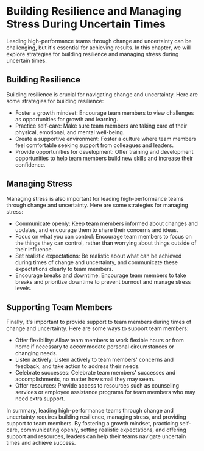 # Building Resilience and Managing Stress During Uncertain Times

Leading high-performance teams through change and uncertainty can be challenging, but it's essential for achieving results. In this chapter, we will explore strategies for building resilience and managing stress during uncertain times.

Building Resilience
-------------------

Building resilience is crucial for navigating change and uncertainty. Here are some strategies for building resilience:

* Foster a growth mindset: Encourage team members to view challenges as opportunities for growth and learning.
* Practice self-care: Make sure team members are taking care of their physical, emotional, and mental well-being.
* Create a supportive environment: Foster a culture where team members feel comfortable seeking support from colleagues and leaders.
* Provide opportunities for development: Offer training and development opportunities to help team members build new skills and increase their confidence.

Managing Stress
---------------

Managing stress is also important for leading high-performance teams through change and uncertainty. Here are some strategies for managing stress:

* Communicate openly: Keep team members informed about changes and updates, and encourage them to share their concerns and ideas.
* Focus on what you can control: Encourage team members to focus on the things they can control, rather than worrying about things outside of their influence.
* Set realistic expectations: Be realistic about what can be achieved during times of change and uncertainty, and communicate these expectations clearly to team members.
* Encourage breaks and downtime: Encourage team members to take breaks and prioritize downtime to prevent burnout and manage stress levels.

Supporting Team Members
-----------------------

Finally, it's important to provide support to team members during times of change and uncertainty. Here are some ways to support team members:

* Offer flexibility: Allow team members to work flexible hours or from home if necessary to accommodate personal circumstances or changing needs.
* Listen actively: Listen actively to team members' concerns and feedback, and take action to address their needs.
* Celebrate successes: Celebrate team members' successes and accomplishments, no matter how small they may seem.
* Offer resources: Provide access to resources such as counseling services or employee assistance programs for team members who may need extra support.

In summary, leading high-performance teams through change and uncertainty requires building resilience, managing stress, and providing support to team members. By fostering a growth mindset, practicing self-care, communicating openly, setting realistic expectations, and offering support and resources, leaders can help their teams navigate uncertain times and achieve success.
